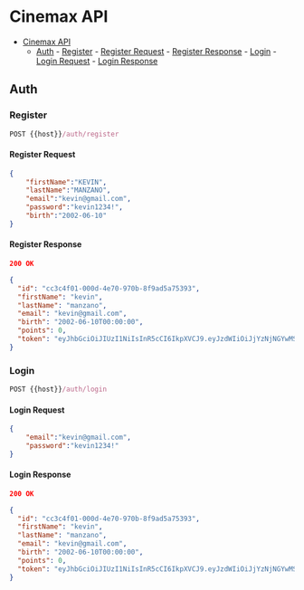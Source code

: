 # Cinemax API

- [Cinemax API](#cinemax-api)
  - [Auth](#auth)
        - [Register](#register)
            - [Register Request](#register-request)
            - [Register Response](#register-response)
        - [Login](#login)
            - [Login Request](#login-request)
            - [Login Response](#login-response)

## Auth

### Register

```js
POST {{host}}/auth/register
```

#### Register Request

```json
{
    "firstName":"KEVIN",
    "lastName":"MANZANO",
    "email":"kevin@gmail.com",
    "password":"kevin1234!",
    "birth":"2002-06-10"
}
```

#### Register Response

```json
200 OK
```

```json
{
  "id": "cc3c4f01-000d-4e70-970b-8f9ad5a75393",
  "firstName": "kevin",
  "lastName": "manzano",
  "email": "kevin@gmail.com",
  "birth": "2002-06-10T00:00:00",
  "points": 0,
  "token": "eyJhbGciOiJIUzI1NiIsInR5cCI6IkpXVCJ9.eyJzdWIiOiJjYzNjNGYwMS0wMDBkLTRlNzAtOTcwYi04ZjlhZDVhNzUzOTMiLCJnaXZlbl9uYW1lIjoia2V2aW4iLCJmYW1pbHlfbmFtZSI6Im1hbnphbm8iLCJqdGkiOiI3NzMzMWQ5NC1jNWFkLTRkZmItODkxOS0wZDUyMGFkZjk5MjUiLCJleHAiOjE3MTAxMTc1MzMsImlzcyI6IkNpbmVtYXgiLCJhdWQiOiJDaW5lbWF4In0.tgwyAeQbBSg7AN_cpfZx8iPoDfyyMeV3CwwnoDlNMs4"
}
```

### Login

```js
POST {{host}}/auth/login 
```

#### Login Request

```json
{
    "email":"kevin@gmail.com",
    "password":"kevin1234!"
}
```

#### Login Response

```json
200 OK
```

```json
{
  "id": "cc3c4f01-000d-4e70-970b-8f9ad5a75393",
  "firstName": "kevin",
  "lastName": "manzano",
  "email": "kevin@gmail.com",
  "birth": "2002-06-10T00:00:00",
  "points": 0,
  "token": "eyJhbGciOiJIUzI1NiIsInR5cCI6IkpXVCJ9.eyJzdWIiOiJjYzNjNGYwMS0wMDBkLTRlNzAtOTcwYi04ZjlhZDVhNzUzOTMiLCJnaXZlbl9uYW1lIjoia2V2aW4iLCJmYW1pbHlfbmFtZSI6Im1hbnphbm8iLCJqdGkiOiJlODFiMDI4Mi1lMzk5LTRkOTYtOTAyYy0yNzk5YjhiMGRlZjEiLCJleHAiOjE3MTAxMTc1ODYsImlzcyI6IkNpbmVtYXgiLCJhdWQiOiJDaW5lbWF4In0.T-c8BFgti1ofdxWwswG_zQCD69Yc8bdMXRU3cx6s4N8"
}
```
